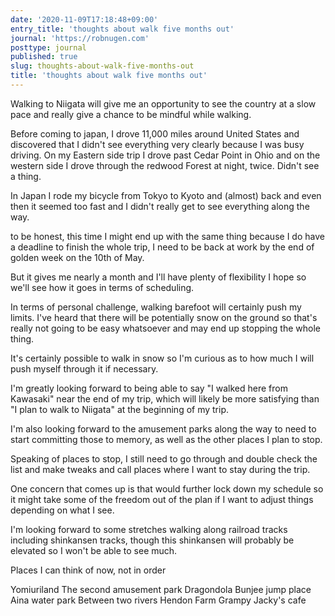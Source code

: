 ```yaml
---
date: '2020-11-09T17:18:48+09:00'
entry_title: 'thoughts about walk five months out'
journal: 'https://robnugen.com'
posttype: journal
published: true
slug: thoughts-about-walk-five-months-out
title: 'thoughts about walk five months out'
---
```


Walking to Niigata  will give me an opportunity to see the country at a slow pace and really give a chance to be mindful while walking.  

Before coming to japan, I drove 11,000 miles around United States and discovered that I didn't see everything very clearly because I was busy driving.  On my Eastern side trip I drove past Cedar Point in Ohio and on the western side I drove through the redwood Forest at night, twice.  Didn't see a thing.

In Japan I rode my bicycle from Tokyo to Kyoto and (almost) back and even then it seemed too fast and I didn't really get to see everything along the way.

to be honest, this time I might end up with the same thing because I do have a deadline to finish the whole trip, I need to be back at work by the end of golden week on the 10th of May.

But it gives me nearly a month and I'll have plenty of flexibility I hope so we'll see how it goes in terms of scheduling.

In terms of personal challenge, walking barefoot will certainly push my limits.  I've heard that there will be potentially snow on the ground so that's really not going to be easy whatsoever and may end up stopping the whole thing.

It's certainly possible to walk in snow so I'm curious as to how much I will push myself through it if necessary.

I'm greatly looking forward to being able to say "I walked here from Kawasaki" near the end of my trip, which will likely be more satisfying than "I plan to walk to Niigata" at the beginning of my trip.

I'm also looking forward to the amusement parks along the way to need to start committing those to memory, as well as the other places I plan to stop.

Speaking of places to stop, I still need to go through and double check the list and make tweaks and call places where I want to stay during the trip.

One concern that comes up is that would further lock down my schedule so it might take some of the freedom out of the plan if I want to adjust things depending on what I see.

I'm looking forward to some stretches walking along railroad tracks including shinkansen tracks, though this shinkansen will probably be elevated so I won't be able to see much.

Places I can think of now, not in order

Yomiuriland
The second amusement park
Dragondola
Bunjee jump place
Aina water park
Between two rivers
Hendon Farm
Grampy 
Jacky's cafe




